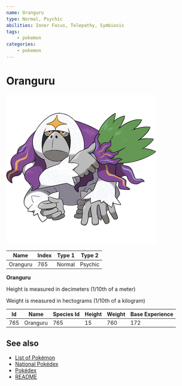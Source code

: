 ```yaml
---
name: Oranguru
type: Normal, Psychic
abilities: Inner Focus, Telepathy, Symbiosis
tags:
    - pokemon
categories:
    - pokemon
---
```


# Oranguru


![Oranguru](images/765.png)

| **Name** | **Index** | **Type 1** | **Type 2** |
|----|----|----|----|
| Oranguru | 765 | Normal | Psychic  |

**Oranguru** 


Height is measured in decimeters (1/10th of a meter)

Weight is measured in hectograms (1/10th of a kilogram)

| **Id** | **Name** | **Species Id** | **Height** | **Weight** | **Base Experience** |
|--------|----------|----------------|------------|------------|---------------------|
| 765 | Oranguru | 765 | 15 | 760 | 172 |


## See also

- [List of Pokémon](../pokemon.md)
- [National Pokédex](../national_pokedex.md)
- [Pokédex](../pokedex.md)
- [README](../README.md)
